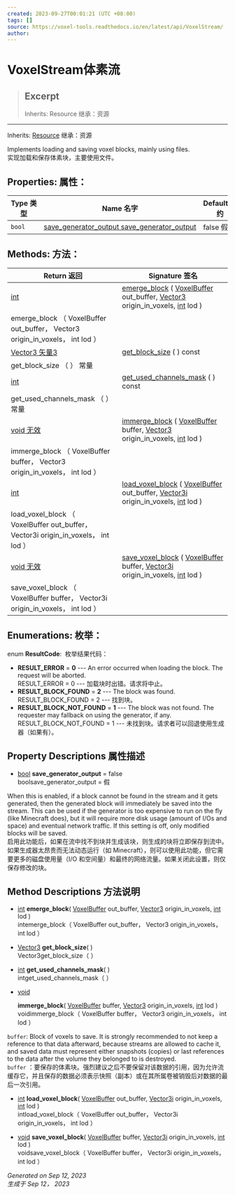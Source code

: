 ```yaml
---
created: 2023-09-27T00:01:21 (UTC +08:00)
tags: []
source: https://voxel-tools.readthedocs.io/en/latest/api/VoxelStream/
author: 
---
```


# VoxelStream体素流

> ## Excerpt
> Inherits: Resource 继承：资源

---
Inherits: [Resource](https://docs.godotengine.org/en/stable/classes/class_resource.html) 继承：资源

Implements loading and saving voxel blocks, mainly using files.  
实现加载和保存体素块，主要使用文件。

## Properties: 属性：

| Type 类型 | Name 名字 | Default 违约 |
| --- | --- | --- |
| `bool` | [save\_generator\_output save\_generator\_output](https://voxel-tools.readthedocs.io/en/latest/api/VoxelStream/#i_save_generator_output) | false 假 |

## Methods: 方法：

| Return 返回 | Signature 签名 |
| --- | --- |
| [int](https://docs.godotengine.org/en/stable/classes/class_int.html) | [emerge\_block](https://voxel-tools.readthedocs.io/en/latest/api/VoxelStream/#i_emerge_block) ( [VoxelBuffer](https://voxel-tools.readthedocs.io/en/latest/api/VoxelBuffer/) out\_buffer, [Vector3](https://docs.godotengine.org/en/stable/classes/class_vector3.html) origin\_in\_voxels, [int](https://docs.godotengine.org/en/stable/classes/class_int.html) lod )  
emerge\_block （ VoxelBuffer out\_buffer， Vector3 origin\_in\_voxels， int lod ） |
| [Vector3 矢量3](https://docs.godotengine.org/en/stable/classes/class_vector3.html) | [get\_block\_size](https://voxel-tools.readthedocs.io/en/latest/api/VoxelStream/#i_get_block_size) ( ) const  
get\_block\_size （ ） 常量 |
| [int](https://docs.godotengine.org/en/stable/classes/class_int.html) | [get\_used\_channels\_mask](https://voxel-tools.readthedocs.io/en/latest/api/VoxelStream/#i_get_used_channels_mask) ( ) const  
get\_used\_channels\_mask （ ） 常量 |
| [void 无效](https://voxel-tools.readthedocs.io/en/latest/api/VoxelStream/#) | [immerge\_block](https://voxel-tools.readthedocs.io/en/latest/api/VoxelStream/#i_immerge_block) ( [VoxelBuffer](https://voxel-tools.readthedocs.io/en/latest/api/VoxelBuffer/) buffer, [Vector3](https://docs.godotengine.org/en/stable/classes/class_vector3.html) origin\_in\_voxels, [int](https://docs.godotengine.org/en/stable/classes/class_int.html) lod )  
immerge\_block （ VoxelBuffer buffer， Vector3 origin\_in\_voxels， int lod ） |
| [int](https://docs.godotengine.org/en/stable/classes/class_int.html) | [load\_voxel\_block](https://voxel-tools.readthedocs.io/en/latest/api/VoxelStream/#i_load_voxel_block) ( [VoxelBuffer](https://voxel-tools.readthedocs.io/en/latest/api/VoxelBuffer/) out\_buffer, [Vector3i](https://docs.godotengine.org/en/stable/classes/class_vector3i.html) origin\_in\_voxels, [int](https://docs.godotengine.org/en/stable/classes/class_int.html) lod )  
load\_voxel\_block （ VoxelBuffer out\_buffer， Vector3i origin\_in\_voxels， int lod ） |
| [void 无效](https://voxel-tools.readthedocs.io/en/latest/api/VoxelStream/#) | [save\_voxel\_block](https://voxel-tools.readthedocs.io/en/latest/api/VoxelStream/#i_save_voxel_block) ( [VoxelBuffer](https://voxel-tools.readthedocs.io/en/latest/api/VoxelBuffer/) buffer, [Vector3i](https://docs.godotengine.org/en/stable/classes/class_vector3i.html) origin\_in\_voxels, [int](https://docs.godotengine.org/en/stable/classes/class_int.html) lod )  
save\_voxel\_block （ VoxelBuffer buffer， Vector3i origin\_in\_voxels， int lod ） |

## Enumerations: 枚举：

enum **ResultCode**:  枚举结果代码：

-   **RESULT\_ERROR** = **0** --- An error occurred when loading the block. The request will be aborted.  
    RESULT\_ERROR = 0 --- 加载块时出错。请求将中止。
-   **RESULT\_BLOCK\_FOUND** = **2** --- The block was found.  
    RESULT\_BLOCK\_FOUND = 2 --- 找到块。
-   **RESULT\_BLOCK\_NOT\_FOUND** = **1** --- The block was not found. The requester may fallback on using the generator, if any.  
    RESULT\_BLOCK\_NOT\_FOUND = 1 --- 未找到块。请求者可以回退使用生成器（如果有）。

## Property Descriptions 属性描述

-   [bool](https://docs.godotengine.org/en/stable/classes/class_bool.html) **save\_generator\_output** = false  
    boolsave\_generator\_output = 假

When this is enabled, if a block cannot be found in the stream and it gets generated, then the generated block will immediately be saved into the stream. This can be used if the generator is too expensive to run on the fly (like Minecraft does), but it will require more disk usage (amount of I/Os and space) and eventual network traffic. If this setting is off, only modified blocks will be saved.  
启用此功能后，如果在流中找不到块并生成该块，则生成的块将立即保存到流中。如果生成器太昂贵而无法动态运行（如 Minecraft），则可以使用此功能，但它需要更多的磁盘使用量（I/O 和空间量）和最终的网络流量。如果关闭此设置，则仅保存修改的块。

## Method Descriptions 方法说明

-   [int](https://docs.godotengine.org/en/stable/classes/class_int.html) **emerge\_block**( [VoxelBuffer](https://voxel-tools.readthedocs.io/en/latest/api/VoxelBuffer/) out\_buffer, [Vector3](https://docs.godotengine.org/en/stable/classes/class_vector3.html) origin\_in\_voxels, [int](https://docs.godotengine.org/en/stable/classes/class_int.html) lod )  
    intemerge\_block（ VoxelBuffer out\_buffer， Vector3 origin\_in\_voxels， int lod ）
    
-   [Vector3](https://docs.godotengine.org/en/stable/classes/class_vector3.html) **get\_block\_size**( )  
    Vector3get\_block\_size（ ）
    
-   [int](https://docs.godotengine.org/en/stable/classes/class_int.html) **get\_used\_channels\_mask**( )  
    intget\_used\_channels\_mask（ ）
    
-   [void](https://voxel-tools.readthedocs.io/en/latest/api/VoxelStream/#)
    
    **immerge\_block**( [VoxelBuffer](https://voxel-tools.readthedocs.io/en/latest/api/VoxelBuffer/) buffer, [Vector3](https://docs.godotengine.org/en/stable/classes/class_vector3.html) origin\_in\_voxels, [int](https://docs.godotengine.org/en/stable/classes/class_int.html) lod )  
    voidimmerge\_block（ VoxelBuffer buffer， Vector3 origin\_in\_voxels， int lod ）

`buffer`: Block of voxels to save. It is strongly recommended to not keep a reference to that data afterward, because streams are allowed to cache it, and saved data must represent either snapshots (copies) or last references to the data after the volume they belonged to is destroyed.  
`buffer` ：要保存的体素块。强烈建议之后不要保留对该数据的引用，因为允许流缓存它，并且保存的数据必须表示快照（副本）或在其所属卷被销毁后对数据的最后一次引用。

-   [int](https://docs.godotengine.org/en/stable/classes/class_int.html) **load\_voxel\_block**( [VoxelBuffer](https://voxel-tools.readthedocs.io/en/latest/api/VoxelBuffer/) out\_buffer, [Vector3i](https://docs.godotengine.org/en/stable/classes/class_vector3i.html) origin\_in\_voxels, [int](https://docs.godotengine.org/en/stable/classes/class_int.html) lod )  
    intload\_voxel\_block（ VoxelBuffer out\_buffer， Vector3i origin\_in\_voxels， int lod ）
    
-   [void](https://voxel-tools.readthedocs.io/en/latest/api/VoxelStream/#) **save\_voxel\_block**( [VoxelBuffer](https://voxel-tools.readthedocs.io/en/latest/api/VoxelBuffer/) buffer, [Vector3i](https://docs.godotengine.org/en/stable/classes/class_vector3i.html) origin\_in\_voxels, [int](https://docs.godotengine.org/en/stable/classes/class_int.html) lod )  
    voidsave\_voxel\_block（ VoxelBuffer buffer， Vector3i origin\_in\_voxels， int lod ）
    

_Generated on Sep 12, 2023  
生成于 Sep 12， 2023_

